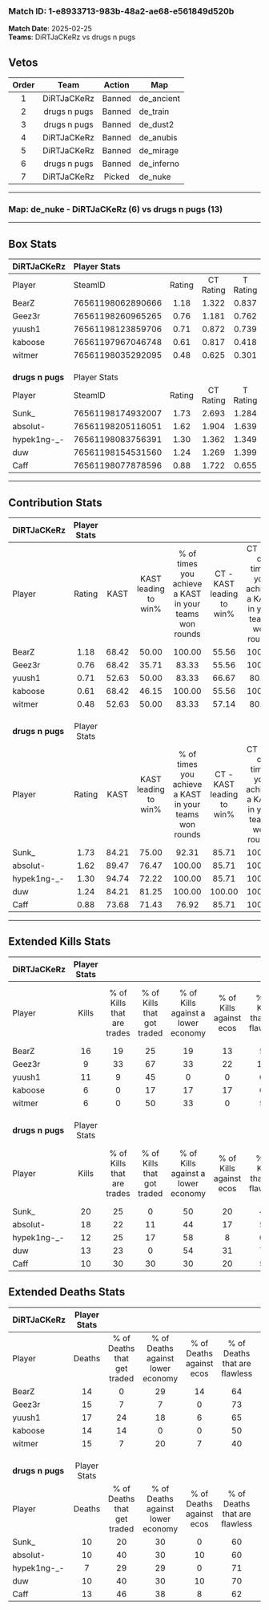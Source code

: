 ### Match ID: 1-e8933713-983b-48a2-ae68-e561849d520b  
**Match Date**: 2025-02-25  
**Teams**: DiRTJaCKeRz vs drugs n pugs  

## Vetos  

| Order | Team | Action | Map |
| :---: | :--: | :----: | --- |
| 1 | DiRTJaCKeRz | Banned | de_ancient |
| 2 | drugs n pugs | Banned | de_train |
| 3 | drugs n pugs | Banned | de_dust2 |
| 4 | DiRTJaCKeRz | Banned | de_anubis |
| 5 | DiRTJaCKeRz | Banned | de_mirage |
| 6 | drugs n pugs | Banned | de_inferno |
| 7 | DiRTJaCKeRz | Picked | de_nuke |

---  

### **Map**: de_nuke - DiRTJaCKeRz (6) vs drugs n pugs (13)  
---  

## Box Stats  

| **DiRTJaCKeRz**  | Player Stats      |        |           |          |       |       |       |         |        |      |     |
| :- | :- | :-: | :-: | :-: | :-: | :-: | :-: | :-: | :-: | :-: | :-: |
| Player           | SteamID           | Rating | CT Rating | T Rating | KAST  |  ADR  | Kills | Assists | Deaths | K/D  | HS% |
| BearZ            | 76561198062890666 |  1.18  |   1.322   |  0.837   | 68.42 | 82.5  |  16   |    4    |   14   | 1.14 | 56  |
| Geez3r           | 76561198260965265 |  0.76  |   1.181   |  0.762   | 68.42 | 60.6  |   9   |    4    |   15   | 0.60 | 77  |
| yuush1           | 76561198123859706 |  0.71  |   0.872   |  0.739   | 52.63 | 68.8  |  11   |    4    |   17   | 0.65 | 63  |
| kaboose          | 76561197967046748 |  0.61  |   0.817   |  0.418   | 68.42 | 49.1  |   6   |    3    |   14   | 0.43 | 66  |
| witmer           | 76561198035292095 |  0.48  |   0.625   |  0.301   | 52.63 | 49.6  |   6   |    4    |   15   | 0.40 | 16  |
|                  |                   |        |           |          |       |       |       |         |        |      |     |
|                  |                   |        |           |          |       |       |       |         |        |      |     |
|                  |                   |        |           |          |       |       |       |         |        |      |     |
| **drugs n pugs** | Player Stats      |        |           |          |       |       |       |         |        |      |     |
| Player           | SteamID           | Rating | CT Rating | T Rating | KAST  |  ADR  | Kills | Assists | Deaths | K/D  | HS% |
| Sunk_            | 76561198174932007 |  1.73  |   2.693   |  1.284   | 84.21 | 123.7 |  20   |    6    |   10   | 2.00 | 20  |
| absolut-         | 76561198205116051 |  1.62  |   1.904   |  1.639   | 89.47 | 105.3 |  18   |    6    |   10   | 1.80 | 50  |
| hypek1ng-_-      | 76561198083756391 |  1.30  |   1.362   |  1.349   | 94.74 | 57.6  |  12   |    2    |   7    | 1.71 | 58  |
| duw              | 76561198154531560 |  1.24  |   1.269   |  1.399   | 84.21 | 70.6  |  13   |    5    |   10   | 1.30 | 76  |
| Caff             | 76561198077878596 |  0.88  |   1.722   |  0.655   | 73.68 | 54.0  |  10   |    3    |   13   | 0.77 | 40  |
---  

## Contribution Stats  

| **DiRTJaCKeRz**  | Player Stats |       |                      |                                                        |                           |                                                             |                          |                                                            |
| :- | :-: | :-: | :-: | :-: | :-: | :-: | :-: | :-: |
| Player           |    Rating    | KAST  | KAST leading to win% | % of times you achieve a KAST in your teams won rounds | CT - KAST leading to win% | CT - % of times you achieve a KAST in your teams won rounds | T - KAST leading to win% | T - % of times you achieve a KAST in your teams won rounds |
| BearZ            |     1.18     | 68.42 |        50.00         |                         100.00                         |           55.56           |                           100.00                            |          33.33           |                           100.00                           |
| Geez3r           |     0.76     | 68.42 |        35.71         |                         83.33                          |           55.56           |                           100.00                            |           0.00           |                            0.00                            |
| yuush1           |     0.71     | 52.63 |        50.00         |                         83.33                          |           66.67           |                            80.00                            |          25.00           |                           100.00                           |
| kaboose          |     0.61     | 68.42 |        46.15         |                         100.00                         |           55.56           |                           100.00                            |          25.00           |                           100.00                           |
| witmer           |     0.48     | 52.63 |        50.00         |                         83.33                          |           57.14           |                            80.00                            |          33.33           |                           100.00                           |
|                  |              |       |                      |                                                        |                           |                                                             |                          |                                                            |
|                  |              |       |                      |                                                        |                           |                                                             |                          |                                                            |
|                  |              |       |                      |                                                        |                           |                                                             |                          |                                                            |
| **drugs n pugs** | Player Stats |       |                      |                                                        |                           |                                                             |                          |                                                            |
| Player           |    Rating    | KAST  | KAST leading to win% | % of times you achieve a KAST in your teams won rounds | CT - KAST leading to win% | CT - % of times you achieve a KAST in your teams won rounds | T - KAST leading to win% | T - % of times you achieve a KAST in your teams won rounds |
| Sunk_            |     1.73     | 84.21 |        75.00         |                         92.31                          |           85.71           |                           100.00                            |          66.67           |                           85.71                            |
| absolut-         |     1.62     | 89.47 |        76.47         |                         100.00                         |           85.71           |                           100.00                            |          70.00           |                           100.00                           |
| hypek1ng-_-      |     1.30     | 94.74 |        72.22         |                         100.00                         |           85.71           |                           100.00                            |          63.64           |                           100.00                           |
| duw              |     1.24     | 84.21 |        81.25         |                         100.00                         |          100.00           |                           100.00                            |          70.00           |                           100.00                           |
| Caff             |     0.88     | 73.68 |        71.43         |                         76.92                          |           85.71           |                           100.00                            |          57.14           |                           57.14                            |
---  

## Extended Kills Stats  

| **DiRTJaCKeRz**  | Player Stats |                            |                            |                                    |                         |                              |                                 |                                       |                    |           |
| :- | :-: | :-: | :-: | :-: | :-: | :-: | :-: | :-: | :-: | :-: |
| Player           |    Kills     | % of Kills that are trades | % of Kills that got traded | % of Kills against a lower economy | % of Kills against ecos | % of Kills that are flawless | % of Kills that are close duels | % of Kills that are assisted by flash | Pistol Round Kills | AWP Kills |
| BearZ            |      16      |             19             |             25             |                 19                 |           13            |              56              |               13                |                   0                   |         0          |     0     |
| Geez3r           |      9       |             33             |             67             |                 33                 |           22            |             122              |                0                |                   0                   |         2          |     0     |
| yuush1           |      11      |             9              |             45             |                 0                  |            0            |              64              |                9                |                   0                   |         4          |     0     |
| kaboose          |      6       |             0              |             17             |                 17                 |           17            |              67              |                0                |                   0                   |         2          |     0     |
| witmer           |      6       |             0              |             50             |                 33                 |            0            |              50              |               17                |                   0                   |         0          |     2     |
|                  |              |                            |                            |                                    |                         |                              |                                 |                                       |                    |           |
|                  |              |                            |                            |                                    |                         |                              |                                 |                                       |                    |           |
|                  |              |                            |                            |                                    |                         |                              |                                 |                                       |                    |           |
| **drugs n pugs** | Player Stats |                            |                            |                                    |                         |                              |                                 |                                       |                    |           |
| Player           |    Kills     | % of Kills that are trades | % of Kills that got traded | % of Kills against a lower economy | % of Kills against ecos | % of Kills that are flawless | % of Kills that are close duels | % of Kills that are assisted by flash | Pistol Round Kills | AWP Kills |
| Sunk_            |      20      |             25             |             0              |                 50                 |           20            |              45              |                0                |                   0                   |         1          |     2     |
| absolut-         |      18      |             22             |             11             |                 44                 |           17            |              56              |               17                |                   0                   |         2          |     0     |
| hypek1ng-_-      |      12      |             25             |             17             |                 58                 |            8            |              67              |               25                |                   8                   |         1          |     0     |
| duw              |      13      |             23             |             0              |                 54                 |           31            |              77              |                8                |                   0                   |         0          |     0     |
| Caff             |      10      |             30             |             30             |                 30                 |           20            |              50              |               30                |                  10                   |         1          |     0     |
## Extended Deaths Stats  

| **DiRTJaCKeRz**  | Player Stats |                             |                                   |                          |                               |                            |                           |               |
| :- | :-: | :-: | :-: | :-: | :-: | :-: | :-: | :-: |
| Player           |    Deaths    | % of Deaths that get traded | % of Deaths against lower economy | % of Deaths against ecos | % of Deaths that are flawless | % of Deaths that are close | % of Deaths while blinded | Deaths to AWP |
| BearZ            |      14      |              0              |                29                 |            14            |              64               |             14             |             0             |       0       |
| Geez3r           |      15      |              7              |                 7                 |            0             |              73               |             13             |             0             |       1       |
| yuush1           |      17      |             24              |                18                 |            6             |              65               |             12             |            12             |       1       |
| kaboose          |      14      |             14              |                 0                 |            0             |              50               |             14             |             0             |       0       |
| witmer           |      15      |              7              |                20                 |            7             |              40               |             13             |             0             |       0       |
|                  |              |                             |                                   |                          |                               |                            |                           |               |
|                  |              |                             |                                   |                          |                               |                            |                           |               |
|                  |              |                             |                                   |                          |                               |                            |                           |               |
| **drugs n pugs** | Player Stats |                             |                                   |                          |                               |                            |                           |               |
| Player           |    Deaths    | % of Deaths that get traded | % of Deaths against lower economy | % of Deaths against ecos | % of Deaths that are flawless | % of Deaths that are close | % of Deaths while blinded | Deaths to AWP |
| Sunk_            |      10      |             20              |                30                 |            0             |              60               |             0              |             0             |       0       |
| absolut-         |      10      |             40              |                30                 |            10            |              60               |             20             |             0             |       1       |
| hypek1ng-_-      |      7       |             29              |                29                 |            0             |              71               |             0              |             0             |       0       |
| duw              |      10      |             40              |                30                 |            10            |              70               |             20             |             0             |       1       |
| Caff             |      13      |             46              |                38                 |            8             |              62               |             0              |             0             |       0       |
